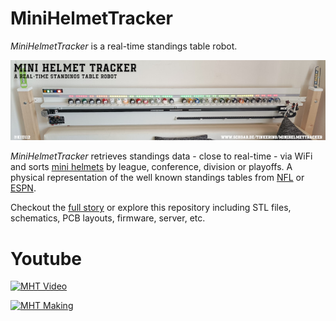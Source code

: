 # MiniHelmetTracker

*MiniHelmetTracker* is a real-time standings table robot.

![MHT](https://raw.githubusercontent.com/kiu/MiniHelmetTracker/master/media/mht-banner-800.jpg)
 
*MiniHelmetTracker* retrieves standings data - close to real-time - via WiFi and sorts [mini helmets](https://www.amazon.de/Riddell-8056173-NFL-32-teiliges-Helm-Tracker-Set/dp/B088W86SX4/) by league, conference, division or playoffs. A physical representation of the well known standings tables from [NFL](https://www.espn.com/nfl/standings) or [ESPN](https://www.espn.com/nfl/standings).

Checkout the [full story](https://schoar.de/tinkering/MiniHelmetTracker) or explore this repository including STL files, schematics, PCB layouts, firmware, server, etc.

# Youtube

[![MHT Video](https://img.youtube.com/vi/LY5VMEqtx_c/maxresdefault.jpg)](https://youtu.be/LY5VMEqtx_c "MHT Video")

[![MHT Making](https://img.youtube.com/vi/Ac1G4HAgR_Y/maxresdefault.jpg)](https://youtu.be/Ac1G4HAgR_Y "MHT Making")
